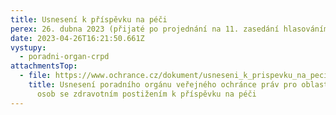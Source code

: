 ```yaml
---
title: Usnesení k příspěvku na péči
perex: 26. dubna 2023 (přijaté po projednání na 11. zasedání hlasováním mimo zasedání)
date: 2023-04-26T16:21:50.661Z
vystupy:
  - poradni-organ-crpd
attachmentsTop:
  - file: https://www.ochrance.cz/dokument/usneseni_k_prispevku_na_peci/usneseni_2023_11_k_prispevku_na_peci.pdf
    title: Usnesení poradního orgánu veřejného ochránce práv pro oblast ochrany práv
      osob se zdravotním postižením k příspěvku na péči
---
```

